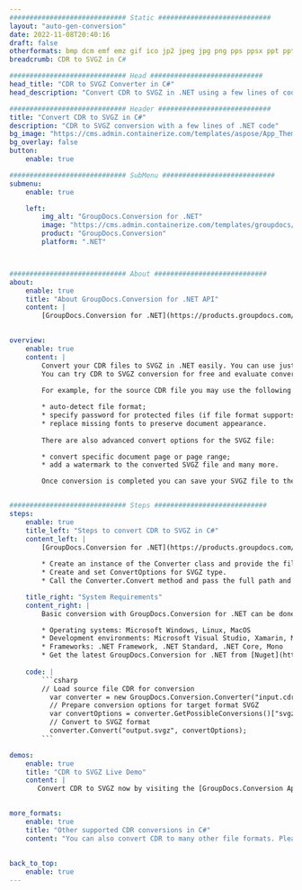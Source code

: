 ```yaml
---
############################# Static ############################
layout: "auto-gen-conversion"
date: 2022-11-08T20:40:16
draft: false
otherformats: bmp dcm emf emz gif ico jp2 jpeg jpg png pps ppsx ppt pptx psb psd svg svgz tga tif tiff webp wmf wmz
breadcrumb: CDR to SVGZ in C#

############################# Head ############################
head_title: "CDR to SVGZ Converter in C#"
head_description: "Convert CDR to SVGZ in .NET using a few lines of code. Use the GroupDocs Document Conversion API to convert over 160 file formats."

############################# Header ############################
title: "Convert CDR to SVGZ in C#"
description: "CDR to SVGZ conversion with a few lines of .NET code"
bg_image: "https://cms.admin.containerize.com/templates/aspose/App_Themes/V3/images/bg/header1.png"
bg_overlay: false
button:
    enable: true

############################# SubMenu ############################
submenu:
    enable: true

    left:
        img_alt: "GroupDocs.Conversion for .NET"
        image: "https://cms.admin.containerize.com/templates/groupdocs/images/product-logos/90x90-noborder/groupdocs-conversion-net.png"
        product: "GroupDocs.Conversion"
        platform: ".NET"



############################# About ############################
about:
    enable: true
    title: "About GroupDocs.Conversion for .NET API"
    content: |
        [GroupDocs.Conversion for .NET](https://products.groupdocs.com/conversion/net/) can be used to convert Microsoft Word, Excel, PowerPoint, PDF, Visio and other formats. GroupDocs.Conversion is a standalone API that is suitable for back-end and internal systems where high performance is required. It does not depend on any software such as Microsoft or Open Office.
    

overview:
    enable: true
    content: |
        Convert your CDR files to SVGZ in .NET easily. You can use just a couple of C# code lines in any platform of your choice like - Windows, Linux, macOS.
        You can try CDR to SVGZ conversion for free and evaluate conversion results quality.  Along with simple file conversion scenarios you can try more advanced options for loading source CDR file and for saving output SVGZ result. 
        
        For example, for the source CDR file you may use the following load options:

        * auto-detect file format;
        * specify password for protected files (if file format supports it);
        * replace missing fonts to preserve document appearance.
        
        There are also advanced convert options for the SVGZ file:

        * convert specific document page or page range;
        * add a watermark to the converted SVGZ file and many more.

        Once conversion is completed you can save your SVGZ file to the local file path or any third-party storage like FTP, Amazon S3, Google Drive, Dropbox etc. Please note - to convert CDR to SVGZ there is no need for any additional software installed - like MS Office, Open Office, Adobe Acrobat Reader etc.


############################# Steps ############################
steps:
    enable: true
    title_left: "Steps to convert CDR to SVGZ in C#"
    content_left: |
        [GroupDocs.Conversion for .NET](https://products.groupdocs.com/conversion/net/) makes it easy for developers to convert a CDR file to SVGZ with a few lines of code.
        
        * Create an instance of the Converter class and provide the file CDR with the full path
        * Create and set ConvertOptions for SVGZ type.
        * Call the Converter.Convert method and pass the full path and format (SVGZ) as a parameter

    title_right: "System Requirements"
    content_right: |
        Basic conversion with GroupDocs.Conversion for .NET can be done in just a few simple steps. Our APIs are supported on all major platforms and operating systems. Before executing the code below, make sure you have the following prerequisites installed on your system.

        * Operating systems: Microsoft Windows, Linux, MacOS
        * Development environments: Microsoft Visual Studio, Xamarin, MonoDevelop
        * Frameworks: .NET Framework, .NET Standard, .NET Core, Mono
        * Get the latest GroupDocs.Conversion for .NET from [Nuget](https://www.nuget.org/packages/groupdocs.conversion)
         
    code: |
        ```csharp    
        // Load source file CDR for conversion
          var converter = new GroupDocs.Conversion.Converter("input.cdr");
          // Prepare conversion options for target format SVGZ
          var convertOptions = converter.GetPossibleConversions()["svgz"].ConvertOptions;
          // Convert to SVGZ format
          converter.Convert("output.svgz", convertOptions);
        ```

demos:
    enable: true
    title: "CDR to SVGZ Live Demo"
    content: |
       Convert CDR to SVGZ now by visiting the [GroupDocs.Conversion App](https://products.groupdocs.app/conversion/family) website. Online demo has the following advantages
          

more_formats:
    enable: true
    title: "Other supported CDR conversions in C#"
    content: "You can also convert CDR to many other file formats. Please see the list below."
       
       
back_to_top:
    enable: true
---
```

